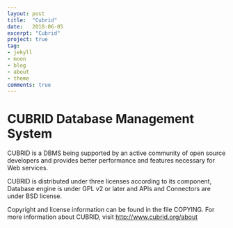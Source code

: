 ```yaml
---
layout: post
title:  "Cubrid"
date:   2018-06-05
excerpt: "Cubrid"
project: true
tag:
- jekyll 
- moon
- blog
- about
- theme
comments: true
---
```


CUBRID Database Management System
=================================
CUBRID is a DBMS being supported by an active community of open source developers 
and provides better performance and features necessary for Web services. 

CUBRID is distributed under three licenses according to its component, 
Database engine is under GPL v2 or later and 
APIs and Connectors are under BSD license.

Copyright and license information can be found in the file COPYING.
For more information about CUBRID, visit http://www.cubrid.org/about


